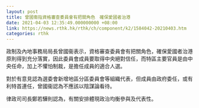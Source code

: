 ```yaml
---
layout: post
title: 曾國衞指資格審查委員會有把關角色　確保愛國者治港
date: 2021-04-03 12:35:49.000000000 +08:00
link: https://news.rthk.hk/rthk/ch/component/k2/1584042-20210403.htm
categories: rthk
---
```


政制及內地事務局局長曾國衞表示，資格審查委員會有把關角色，確保愛國者治港原則得到充分落實，因此委員會成員要取得中央絕對信任，而特區主要官員是由中央任命，加上不懼怕制裁，是擔任成員的適合人選。

對於有意見認為選委會新增地區分區委員會等組織代表，但成員由政府委任，或有利特首連任，曾國衞認為不應該以陰謀論看待。

律政司司長鄭若驊則認為，有關安排體現政治均衡參與及代表性。
